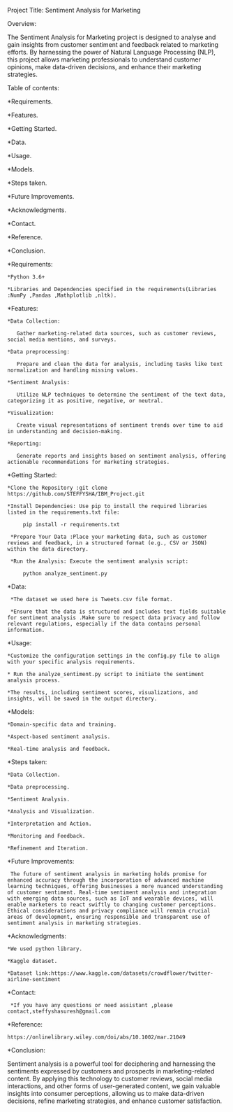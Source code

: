 Project Title: Sentiment Analysis for Marketing

 

Overview:

The Sentiment Analysis for Marketing project is designed to analyse and gain insights from customer sentiment and feedback related to marketing efforts. By harnessing the power of Natural Language Processing (NLP), this project allows marketing professionals to understand customer opinions, make data-driven decisions, and enhance their marketing strategies.

 

Table of contents:

*Requirements.

*Features.

*Getting Started.

*Data.

*Usage.

*Models.

*Steps taken.

*Future Improvements.

*Acknowledgments.

*Contact.

*Reference.

*Conclusion.

 

*Requirements:

    *Python 3.6+

    *Libraries and Dependencies specified in the requirements(Libraries :NumPy ,Pandas ,Mathplotlib ,nltk).

   

*Features:

    *Data Collection:

       Gather marketing-related data sources, such as customer reviews, social media mentions, and surveys.

    *Data preprocessing:

       Prepare and clean the data for analysis, including tasks like text normalization and handling missing values.

    *Sentiment Analysis:

       Utilize NLP techniques to determine the sentiment of the text data, categorizing it as positive, negative, or neutral.

    *Visualization:

       Create visual representations of sentiment trends over time to aid in understanding and decision-making.

    *Reporting:

       Generate reports and insights based on sentiment analysis, offering actionable recommendations for marketing strategies.

 

*Getting Started:

    *Clone the Repository :git clone https://github.com/STEFFYSHA/IBM_Project.git

    *Install Dependencies: Use pip to install the required libraries listed in the requirements.txt file:

         pip install -r requirements.txt

     *Prepare Your Data :Place your marketing data, such as customer reviews and feedback, in a structured format (e.g., CSV or JSON) within the data directory.

     *Run the Analysis: Execute the sentiment analysis script:

         python analyze_sentiment.py

  

*Data:

     *The dataset we used here is Tweets.csv file format.

     *Ensure that the data is structured and includes text fields suitable for sentiment analysis .Make sure to respect data privacy and follow relevant regulations, especially if the data contains personal information.

 

*Usage:

    *Customize the configuration settings in the config.py file to align with your specific analysis requirements.

    * Run the analyze_sentiment.py script to initiate the sentiment analysis process.

    *The results, including sentiment scores, visualizations, and insights, will be saved in the output directory.

 

*Models:

    *Domain-specific data and training.

    *Aspect-based sentiment analysis.

    *Real-time analysis and feedback.

   

*Steps taken:

    *Data Collection.

    *Data preprocessing.

    *Sentiment Analysis.

    *Analysis and Visualization.

    *Interpretation and Action.

    *Monitoring and Feedback.

    *Refinement and Iteration.

 

*Future Improvements:

     The future of sentiment analysis in marketing holds promise for enhanced accuracy through the incorporation of advanced machine learning techniques, offering businesses a more nuanced understanding of customer sentiment. Real-time sentiment analysis and integration with emerging data sources, such as IoT and wearable devices, will enable marketers to react swiftly to changing customer perceptions. Ethical considerations and privacy compliance will remain crucial areas of development, ensuring responsible and transparent use of sentiment analysis in marketing strategies.

   

  *Acknowledgments:

    *We used python library.

    *Kaggle dataset.

    *Dataset link:https://www.kaggle.com/datasets/crowdflower/twitter-airline-sentiment

 

*Contact:

     *If you have any questions or need assistant ,please contact,steffyshasuresh@gmail.com

 

*Reference:

    https://onlinelibrary.wiley.com/doi/abs/10.1002/mar.21049

 

*Conclusion:

  Sentiment analysis is a powerful tool for deciphering and harnessing the sentiments expressed by customers and prospects in marketing-related content. By applying this technology to customer reviews, social media interactions, and other forms of user-generated content, we gain valuable insights into consumer perceptions, allowing us to make data-driven decisions, refine marketing strategies, and enhance customer satisfaction.
